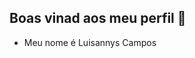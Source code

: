 ## Boas vinad aos meu perfil 💙
 
- Meu nome é Luisannys Campos                                                                                                                                                                                                                                                                                                                                                            
